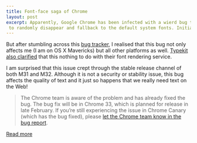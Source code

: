 ```yaml
---
title: Font-face saga of Chrome
layout: post
excerpt: Apparently, Google Chrome has been infected with a wierd bug that causes web fonts
 to randomly disappear and fallback to the default system fonts. Initially, I thought I was the only one facing this problem, becuase either hovering the text or reloading the page solved the issue.
---
```


But after stumbling across this [bug tracker](https://code.google.com/p/chromium/issues/detail?id=236298), I realised that this bug not only affects me (I am on OS X Mavericks) but all other platforms as well. [Typekit also clarified](http://blog.typekit.com/2014/02/04/chrome-bug-affecting-web-fonts/) that this nothing to do with their font rendering service.

I am surprised that this issue crept through the stable release channel of both M31 and M32. Although it is not a security or stability issue, this bug affects the quality of text and it just so happens that we really need text on the Web!

> The Chrome team is aware of the problem and has already fixed the bug. The bug fix will be in Chrome 33, which is planned for release in late February. If you’re still experiencing the issue in Chrome Canary (which has the bug fixed), please [let the Chrome team know in the bug report](https://code.google.com/p/chromium/issues/detail?id=236298).

[Read more](https://code.google.com/p/chromium/issues/detail?id=236298)
